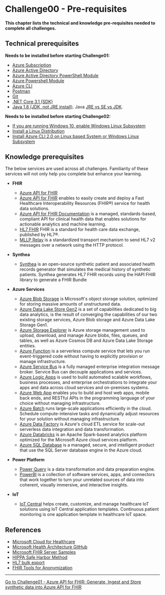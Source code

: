 # Challenge00 - Pre-requisites

#### This chapter lists the technical and knowledge pre-requisites needed to complete all challenges.

## Technical prerequisites
**Needs to be installed before starting Challenge01:**
* [Azure Subscription](https://azure.microsoft.com/en-us/free/)
* [Azure Active Directory](https://docs.microsoft.com/en-us/azure/active-directory/)
* [Azure Active Directory PowerShell Module](https://docs.microsoft.com/en-us/powershell/azure/active-directory/install-adv2?view=azureadps-2.0)
* [Azure Powershell Module](https://docs.microsoft.com/en-us/powershell/azure/install-az-ps?view=azps-4.5.0)
* [Azure CLI](https://docs.microsoft.com/en-us/cli/azure/install-azure-cli-windows?view=azure-cli-latest&tabs=azure-cli)
* [Postman](https://www.postman.com/downloads/)
* [Git](https://git-scm.com/downloads)
* [.NET Core 3.1 (SDK)](https://dotnet.microsoft.com/download/dotnet-core/3.1)
* [Java 1.8 (JDK, not JRE install)](https://www.oracle.com/java/technologies/javase/javase-jdk8-downloads.html). Java [JRE vs SE vs JDK](https://www.java.com/en/download/help/techinfo.html).

**Needs to be installed before starting Challenge02:**
* [If you are running Windows 10, enable Windows Linux Subsystem](https://code.visualstudio.com/docs/remote/wsl-tutorial#_enable-wsl) 
* [Install a Linux Distribution](https://code.visualstudio.com/docs/remote/wsl-tutorial#_install-a-linux-distro)
* [Install Azure CLI 2.0 on Linux based System or Windows Linux Subsystem](https://docs.microsoft.com/en-us/cli/azure/install-azure-cli-apt?view=azure-cli-latest#install-with-one-command) 

## Knowledge prerequisites
The below services are used across all challenges. Familiarity of these services will not only help you complete but enhance your learning.

* **FHIR**
   * <a href="https://azure.microsoft.com/en-us/services/azure-api-for-fhir/" target="_blank">Azure API for FHIR</a>
   * [Azure API for FHIR](https://azure.microsoft.com/en-us/services/azure-api-for-fhir/) enables to easily create and deploy a Fast Healthcare Interoperability Resources (FHIR®) service for health data solutions.
   * [Azure API for FHIR Documentation](https://docs.microsoft.com/en-us/azure/healthcare-apis/) is a managed, standards-based, compliant API for clinical health data that enables solutions for actionable analytics and machine learning.
   * [HL7 FHIR](https://hl7.org/fhir/) FHIR is a standard for health care data exchange, published by HL7®.
   * [MLLP Relay](https://hapifhir.github.io/hapi-hl7v2/hapi-hl7overhttp/specification.html) is a standardized transport mechanism to send HL7 v2 messages over a network using the HTTP protocol.

* **Synthea**
   * [Synthea](https://github.com/synthetichealth/synthea) is an open-source synthetic patient and associated health records generator that simulates the medical history of synthetic patients. Synthea generates HL7 FHIR records using the HAPI FHIR library to generate a FHIR Bundle

* **Azure Services**
   * [Azure Blob Storage](https://docs.microsoft.com/en-us/azure/storage/blobs/storage-blobs-introduction) is Microsoft's object storage solution, optimized for storing massive amounts of unstructured data. 
   * [Azure Data Lake Store Gen2](https://docs.microsoft.com/en-us/azure/storage/blobs/data-lake-storage-introduction) is a set of capabilities dedicated to big data analytics, is the result of converging the capabilities of our two existing storage services, Azure Blob storage and Azure Data Lake Storage Gen1.
   * [Azure Storage Explorer](https://azure.microsoft.com/en-us/features/storage-explorer/) is Azure storage management used to upload, download, and manage Azure blobs, files, queues, and tables, as well as Azure Cosmos DB and Azure Data Lake Storage entities.
   * [Azure Function](https://docs.microsoft.com/en-us/azure/azure-functions/) is a serverless compute service that lets you run event-triggered code without having to explicitly provision or manage infrastructure.
   * [Azure Service Bus](https://docs.microsoft.com/en-us/azure/service-bus-messaging/service-bus-messaging-overview) is a fully managed enterprise integration message broker. Service Bus can decouple applications and services. 
   * [Azure Logic Apps](https://docs.microsoft.com/en-us/azure/logic-apps/) is used to build automated scalable workflows, business processes, and enterprise orchestrations to integrate your apps and data across cloud services and on-premises systems.
   * [Azure Web App](https://docs.microsoft.com/en-us/azure/app-service/) enables you to build and host web apps, mobile back ends, and RESTful APIs in the programming language of your choice without managing infrastructure.
   * [Azure Batch](https://docs.microsoft.com/en-us/azure/batch/) runs large-scale applications efficiently in the cloud. Schedule compute-intensive tasks and dynamically adjust resources for your solution without managing infrastructure.
   * [Azure Data Factory](https://docs.microsoft.com/en-us/azure/data-factory/)  is Azure's cloud ETL service for scale-out serverless data integration and data transformation.
   * [Azure Databricks](https://docs.microsoft.com/en-us/azure/databricks/scenarios/what-is-azure-databricks) is an Apache Spark-based analytics platform optimized for the Microsoft Azure cloud services platform. 
   * [Azure SQL Database](https://docs.microsoft.com/en-us/azure/azure-sql/) is a managed, secure, and intelligent product that use the SQL Server database engine in the Azure cloud.

* **Power Platform**
   * [Power Query](https://docs.microsoft.com/en-us/power-query/power-query-what-is-power-query) is a data transformation and data preparation engine. 
   * [PowerBI](https://docs.microsoft.com/en-us/power-bi/fundamentals/power-bi-overview) is a collection of software services, apps, and connectors that work together to turn your unrelated sources of data into coherent, visually immersive, and interactive insights.

* **IoT**
   * [IoT Central](https://docs.microsoft.com/en-us/azure/iot-central/healthcare/concept-continuous-patient-monitoring-architecture) helps create, customize, and manage healthcare IoT solutions using IoT Central application templates. Continuous patient monitoring is one application template in healthcare IoT space.

## References
* [Microsoft Cloud for Healthcare](https://www.microsoft.com/en-us/industry/health/microsoft-cloud-for-healthcare)
* [Microsoft Health Architecture GitHub](https://github.com/microsoft/health-architectures)
* [Microsoft FHIR Server Samples](https://github.com/microsoft/fhir-server-samples)
* [HIPPA Safe Harbor Method](https://www.hhs.gov/hipaa/for-professionals/privacy/special-topics/de-identification/index.html)
* [HL7 bulk export](https://hl7.org/Fhir/uv/bulkdata/export/index.html)
* [FHIR Tools for Anonymization](https://github.com/microsoft/FHIR-Tools-for-Anonymization)

***

[Go to Challenge01 - Azure API for FHIR: Generate, Ingest and Store synthetic data into Azure API for FHIR](../Challenge01-AzureAPIforFHIR/ReadMe.md)
